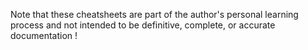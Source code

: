 Note that these cheatsheets are part of the author's personal learning process and not intended to be definitive, complete, or accurate documentation !